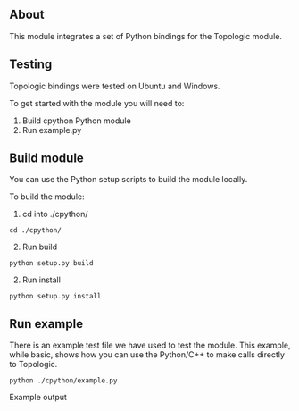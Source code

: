 ## About

This module integrates a set of Python bindings for the Topologic module.

## Testing

Topologic bindings were tested on Ubuntu and Windows. 

To get started with the module you will need to:

1. Build cpython Python module
2. Run example.py

## Build module

You can use the Python setup scripts to build the module locally.

To build the module:

1. cd into ./cpython/
```
cd ./cpython/
```
2. Run build
```
python setup.py build
```
2. Run install
```
python setup.py install
```

## Run example

There is an example test file we have used to test the module. This example, while basic, shows how you can
use the Python/C++ to make calls directly to Topologic.

```
python ./cpython/example.py
```

Example output
```

```
